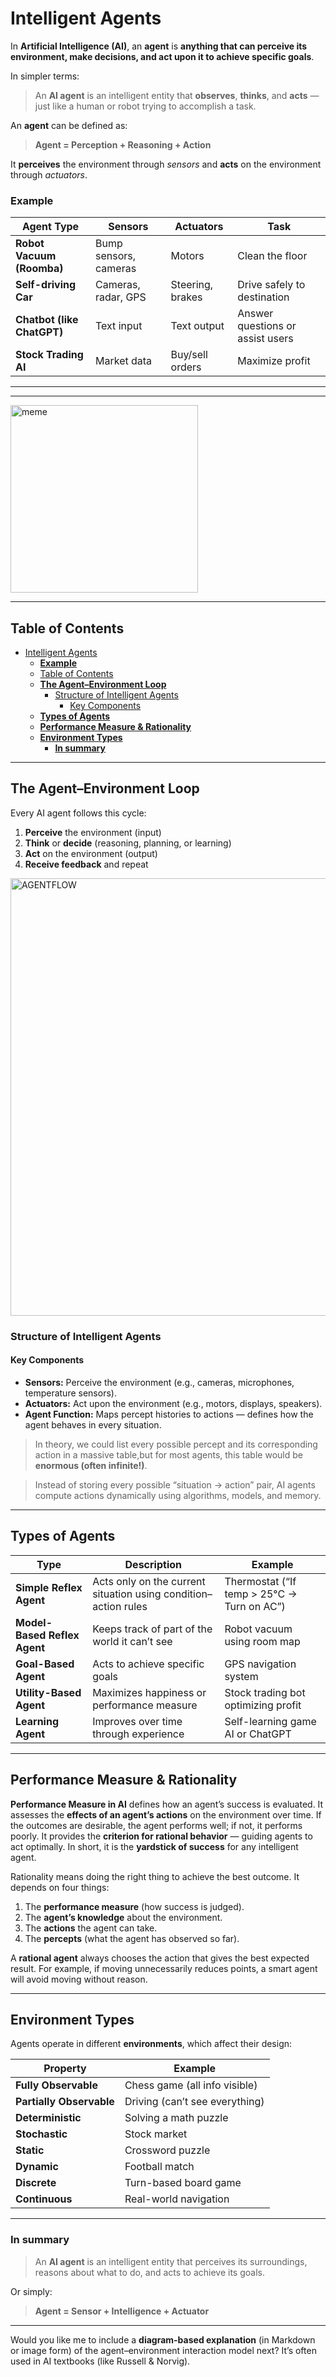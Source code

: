 # Intelligent Agents

In **Artificial Intelligence (AI)**, an **agent** is **anything that can perceive its environment, make decisions, and act upon it to achieve specific goals**.

In simpler terms:

> An **AI agent** is an intelligent entity that **observes**, **thinks**, and **acts** — just like a human or robot trying to accomplish a task.

An **agent** can be defined as:

> **Agent = Perception + Reasoning + Action**

It **perceives** the environment through *sensors* and **acts** on the environment through *actuators*.

### **Example**

| Agent Type                 | Sensors               | Actuators        | Task                             |
| -------------------------- | --------------------- | ---------------- | -------------------------------- |
| **Robot Vacuum (Roomba)**  | Bump sensors, cameras | Motors           | Clean the floor                  |
| **Self-driving Car**       | Cameras, radar, GPS   | Steering, brakes | Drive safely to destination      |
| **Chatbot (like ChatGPT)** | Text input            | Text output      | Answer questions or assist users |
| **Stock Trading AI**       | Market data           | Buy/sell orders  | Maximize profit                  |

---



---


<img src="https://media.licdn.com/dms/image/v2/D4D10AQH8H85O4nxC9g/image-shrink_800/image-shrink_800/0/1736869015888?e=2147483647&v=beta&t=xOLh8ZQzNnBnAOdC8sexg2IFuFthfIDlL7Zp6LJ5GcY" alt="meme" width="300">


---

## Table of Contents
- [Intelligent Agents](#intelligent-agents)
    - [**Example**](#example)
  - [Table of Contents](#table-of-contents)
  - [**The Agent–Environment Loop**](#the-agentenvironment-loop)
    - [Structure of Intelligent Agents](#structure-of-intelligent-agents)
      - [Key Components](#key-components)
  - [**Types of Agents**](#types-of-agents)
  - [**Performance Measure \& Rationality**](#performance-measure--rationality)
  - [**Environment Types**](#environment-types)
    - [**In summary**](#in-summary)

---





## **The Agent–Environment Loop**

Every AI agent follows this cycle:

1. **Perceive** the environment (input)
2. **Think** or **decide** (reasoning, planning, or learning)
3. **Act** on the environment (output)
4. **Receive feedback** and repeat


<img src="https://www.kdnuggets.com/wp-content/uploads/joshi_understanding_agent_environment_ai_1.png" alt="AGENTFLOW" width="700">


### Structure of Intelligent Agents

#### Key Components

* **Sensors:** Perceive the environment (e.g., cameras, microphones, temperature sensors).
* **Actuators:** Act upon the environment (e.g., motors, displays, speakers).
* **Agent Function:** Maps percept histories to actions — defines how the agent behaves in every situation.

> In theory, we could list every possible percept and its corresponding action in a massive table,but for most agents, this table would be **enormous (often infinite!)**.

> Instead of storing every possible “situation → action” pair, AI agents compute actions dynamically using algorithms, models, and memory.


---

## **Types of Agents**

| **Type**                     | **Description**                                                 | **Example**                                |
| ---------------------------- | --------------------------------------------------------------- | ------------------------------------------ |
| **Simple Reflex Agent**      | Acts only on the current situation using condition–action rules | Thermostat (“If temp > 25°C → Turn on AC”) |
| **Model-Based Reflex Agent** | Keeps track of part of the world it can’t see                   | Robot vacuum using room map                |
| **Goal-Based Agent**         | Acts to achieve specific goals                                  | GPS navigation system                      |
| **Utility-Based Agent**      | Maximizes happiness or performance measure                      | Stock trading bot optimizing profit        |
| **Learning Agent**           | Improves over time through experience                           | Self-learning game AI or ChatGPT           |

---

## **Performance Measure & Rationality**

**Performance Measure in AI** defines how an agent’s success is evaluated.
It assesses the **effects of an agent’s actions** on the environment over time.
If the outcomes are desirable, the agent performs well; if not, it performs poorly.
It provides the **criterion for rational behavior** — guiding agents to act optimally.
In short, it is the **yardstick of success** for any intelligent agent.


Rationality means doing the right thing to achieve the best outcome.
It depends on four things:

1. The **performance measure** (how success is judged).
2. The **agent’s knowledge** about the environment.
3. The **actions** the agent can take.
4. The **percepts** (what the agent has observed so far).

A **rational agent** always chooses the action that gives the best expected result.
For example, if moving unnecessarily reduces points, a smart agent will avoid moving without reason.


---

## **Environment Types**

Agents operate in different **environments**, which affect their design:

| **Property**             | **Example**                    |
| ------------------------ | ------------------------------ |
| **Fully Observable**     | Chess game (all info visible)  |
| **Partially Observable** | Driving (can’t see everything) |
| **Deterministic**        | Solving a math puzzle          |
| **Stochastic**           | Stock market                   |
| **Static**               | Crossword puzzle               |
| **Dynamic**              | Football match                 |
| **Discrete**             | Turn-based board game          |
| **Continuous**           | Real-world navigation          |

---

### **In summary**

> An **AI agent** is an intelligent entity that perceives its surroundings, reasons about what to do, and acts to achieve its goals.

Or simply:

> **Agent = Sensor + Intelligence + Actuator**

---

Would you like me to include a **diagram-based explanation** (in Markdown or image form) of the agent–environment interaction model next? It’s often used in AI textbooks (like Russell & Norvig).
